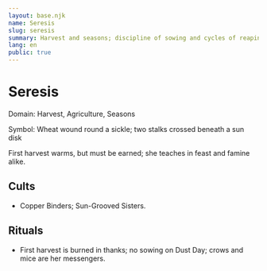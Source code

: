 ```yaml
---
layout: base.njk
name: Seresis
slug: seresis
summary: Harvest and seasons; discipline of sowing and cycles of reaping.
lang: en
public: true
---
```


# Seresis

Domain: Harvest, Agriculture, Seasons

Symbol: Wheat wound round a sickle; two stalks crossed beneath a sun disk

First harvest warms, but must be earned; she teaches in feast and famine alike.

## Cults

- Copper Binders; Sun-Grooved Sisters.

## Rituals

- First harvest is burned in thanks; no sowing on Dust Day; crows and mice are her messengers.
